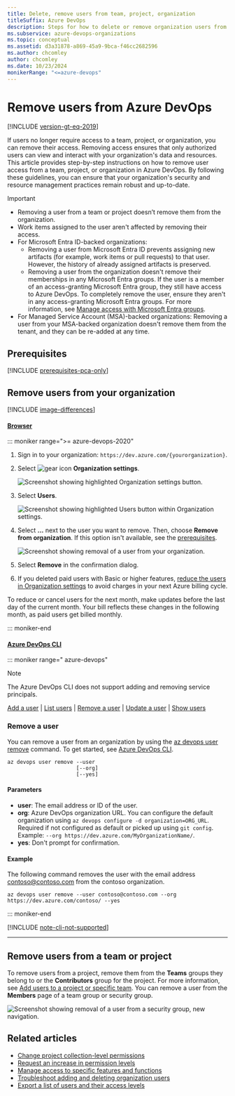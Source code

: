 ```yaml
---
title: Delete, remove users from team, project, organization
titleSuffix: Azure DevOps
description: Steps for how to delete or remove organization users from Azure DevOps and remove users from a team or project.
ms.subservice: azure-devops-organizations
ms.topic: conceptual
ms.assetid: d3a31878-a869-45a9-9bca-f46cc2682596
ms.author: chcomley
author: chcomley
ms.date: 10/23/2024
monikerRange: "<=azure-devops"
---
```


# Remove users from Azure DevOps  

[!INCLUDE [version-gt-eq-2019](../../includes/version-gt-eq-2019.md)]

If users no longer require access to a team, project, or organization, you can remove their access. Removing access ensures that only authorized users can view and interact with your organization's data and resources. This article provides step-by-step instructions on how to remove user access from a team, project, or organization in Azure DevOps. By following these guidelines, you can ensure that your organization's security and resource management practices remain robust and up-to-date. 

> [!IMPORTANT]
> - Removing a user from a team or project doesn’t remove them from the organization.
> - Work items assigned to the user aren't affected by removing their access.
> - For Microsoft Entra ID-backed organizations:
>    - Removing a user from Microsoft Entra ID prevents assigning new artifacts (for example, work items or pull requests) to that user. However, the history of already assigned artifacts is preserved.
>    - Removing a user from the organization doesn't remove their memberships in any Microsoft Entra groups. If the user is a member of an access-granting Microsoft Entra group, they still have access to Azure DevOps. To completely remove the user, ensure they aren't in any access-granting Microsoft Entra groups. For more information, see [Manage access with Microsoft Entra groups](manage-azure-active-directory-groups.md).
> - For Managed Service Account (MSA)-backed organizations: Removing a user from your MSA-backed organization doesn't remove them from the tenant, and they can be re-added at any time.

## Prerequisites  

[!INCLUDE [prerequisites-pca-only](../../includes/prerequisites-pca-only.md)]

## Remove users from your organization

[!INCLUDE [image-differences](../../includes/image-differences.md)]

#### [Browser](#tab/browser)

::: moniker range=">= azure-devops-2020"

1. Sign in to your organization: ```https://dev.azure.com/{yourorganization}```.

2. Select ![gear icon](../../media/icons/gear-icon.png) **Organization settings**.

    ![Screenshot showing highlighted Organization settings button.](../../media/settings/open-admin-settings-vert.png)

3. Select **Users**.

    ![Screenshot showing highlighted Users button within Organization settings.](../../media/open-organization-settings-users-preview.png)

4. Select **...** next to the user you want to remove. Then, choose **Remove from organization**. If this option isn't available, see the [prerequisites](#prerequisites).
   
   ![Screenshot showing removal of a user from your organization.](media/delete-user/remove-user-from-organization-preview.png)

5. Select **Remove** in the confirmation dialog.

6. If you deleted paid users with Basic or higher features, [reduce the users in Organization settings](../billing/buy-basic-access-add-users.md#reduce-charges-for-users-with-no-access) to avoid charges in your next Azure billing cycle.

To reduce or cancel users for the next month, make updates before the last day of the current month. Your bill reflects these changes in the following month, as paid users get billed monthly.

::: moniker-end

#### [Azure DevOps CLI](#tab/azure-devops-cli/)

::: moniker range=" azure-devops"

> [!NOTE]
> The Azure DevOps CLI does not support adding and removing service principals.

[Add a user](add-organization-users.md#add-user) | [List users](../security/export-users-audit-log.md#list-users) | [Remove a user](#remove-user) | [Update a user](add-organization-users.md#update-user) | [Show users](add-organization-users.md#show-users)

<a id="remove-user"></a> 

### Remove a user 

You can remove a user from an organization by using the [az devops user remove](/cli/azure/devops/user#az-devops-user-remove) command. To get started, see [Azure DevOps CLI](../../cli/index.md).

```azurecli
az devops user remove --user
                      [--org]
                      [--yes]
```

#### Parameters

- **user**: The email address or ID of the user. 
- **org**: Azure DevOps organization URL. You can configure the default organization using `az devops configure -d organization=ORG_URL`. Required if not configured as default or picked up using `git config`. Example: `--org https://dev.azure.com/MyOrganizationName/`.
- **yes**: Don't prompt for confirmation.

#### Example

The following command removes the user with the email address contoso@contoso.com from the contoso organization.  

```azurecli
az devops user remove --user contoso@contoso.com --org https://dev.azure.com/contoso/ --yes
```

::: moniker-end

[!INCLUDE [note-cli-not-supported](../../includes/note-cli-not-supported.md)]

* * * 

## Remove users from a team or project

To remove users from a project, remove them from the **Teams** groups they belong to or the **Contributors** group for the project. For more information, see [Add users to a project or specific team](../../organizations/security/add-users-team-project.md). You can remove a user from the **Members** page of a team group or security group.

![Screenshot showing removal of a user from a security group, new navigation.](media/delete-user/remove-user-vert.png)

## Related articles

- [Change project collection-level permissions](../security/change-organization-collection-level-permissions.md)  
- [Request an increase in permission levels](../../organizations/security/request-changes-permissions.md)
- [Manage access to specific features and functions](../../organizations/security/restrict-access.md)
- [Troubleshoot adding and deleting organization users](faq-user-and-permissions-management.yml)
- [Export a list of users and their access levels](../security/export-users-audit-log.md)
